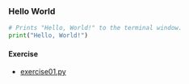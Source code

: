 ### Hello World

```python
# Prints "Hello, World!" to the terminal window.
print("Hello, World!")
```

#### Exercise
 - [exercise01.py](exercise-01/exercise01.py)
